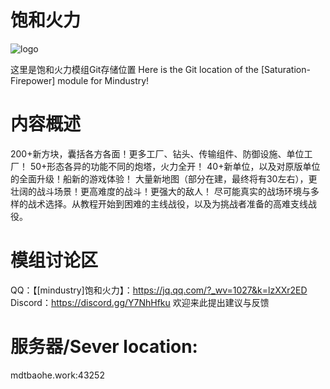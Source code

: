 # 饱和火力
![logo](https://github.com/RA2EXE/Saturation-Firepower/assets/119042209/e39d7de5-09ea-4fd6-b815-674141e0557c)

这里是饱和火力模组Git存储位置
Here is the Git location of the [Saturation-Firepower] module for Mindustry!

# 内容概述
200+新方块，囊括各方各面！更多工厂、钻头、传输组件、防御设施、单位工厂！
50+形态各异的功能不同的炮塔，火力全开！
40+新单位，以及对原版单位的全面升级！船新的游戏体验！
大量新地图（部分在建，最终将有30左右），更壮阔的战斗场景！更高难度的战斗！更强大的敌人！
尽可能真实的战场环境与多样的战术选择。从教程开始到困难的主线战役，以及为挑战者准备的高难支线战役。

# 模组讨论区
QQ：【[mindustry]饱和火力】：https://jq.qq.com/?_wv=1027&k=lzXXr2ED
Discord：https://discord.gg/Y7NhHfku
欢迎来此提出建议与反馈

# 服务器/Sever location:
mdtbaohe.work:43252

